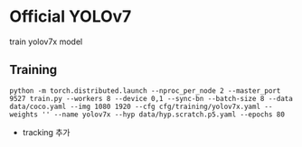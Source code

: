 # Official YOLOv7
train yolov7x model

## Training

``` shell
python -m torch.distributed.launch --nproc_per_node 2 --master_port 9527 train.py --workers 8 --device 0,1 --sync-bn --batch-size 8 --data data/coco.yaml --img 1080 1920 --cfg cfg/training/yolov7x.yaml --weights '' --name yolov7x --hyp data/hyp.scratch.p5.yaml --epochs 80
```



+ tracking 추가